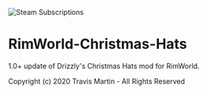 ![Steam Subscriptions](https://img.shields.io/steam/subscriptions/1947309066)

# RimWorld-Christmas-Hats
1.0+ update of Drizzly's Christmas Hats mod for RimWorld.

Copyright (c) 2020 Travis Martin - All Rights Reserved
